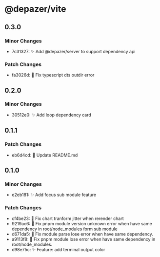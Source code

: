 # @depazer/vite

## 0.3.0

### Minor Changes

- 7c31327: ✨ Add @depazer/server to support dependency api

### Patch Changes

- fa3026d: 🐛 Fix typescript dts outdir error

## 0.2.0

### Minor Changes

- 30512e0: ✨ Add loop dependency card

## 0.1.1

### Patch Changes

- eb6d4cd: 📄 Update README.md

## 0.1.0

### Minor Changes

- e2eb181: ✨ Add focus sub module feature

### Patch Changes

- cf4be23: 🐛 Fix chart tranform jitter when rerender chart
- 9219ac6: 🐛 Fix pnpm module version unknown error when have same dependency in root/node_modules form sub module
- d671da5: 🐛 Fix module parse lose error when have same dependency.
- a9113f8: 🐛 Fix pnpm module lose error when have same dependency in root/node_modules.
- d98e75c: ✨ Feature: add terminal output color
